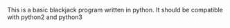 This is a basic blackjack program written in python. It should be compatible with python2 and python3

